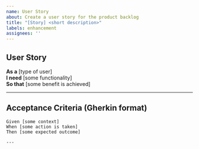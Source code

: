 ```yaml
---
name: User Story
about: Create a user story for the product backlog
title: "[Story] <short description>"
labels: enhancement
assignees: ''
---
```


## User Story
**As a** [type of user]  
**I need** [some functionality]  
**So that** [some benefit is achieved]

---

## Acceptance Criteria (Gherkin format)
```gherkin
Given [some context]  
When [some action is taken]  
Then [some expected outcome]

---
